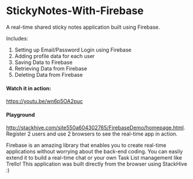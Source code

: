 # StickyNotes-With-Firebase
A real-time shared sticky notes application built using Firebase.

Includes:
<ol>
<li>Setting up Email/Password Login using Firebase</li>
<li>Adding profile data for each user</li>
<li>Saving Data to Firebase</li>
<li>Retrieving Data from Firebase</li>
<li>Deleting Data from Firebase</li>
</ol>

<h4>Watch it in action:</h4>
<a href="https://youtu.be/wn6p5OA2puc" target="_blank">https://youtu.be/wn6p5OA2puc</a>
<br>
<h4>Playground</h4>
<a target="_blank" href="http://stackhive.com/site550a604302765/FirebaseDemo/homepage.html">http://stackhive.com/site550a604302765/FirebaseDemo/homepage.html</a>. 
Register 2 users and use 2 browsers to see the real-time app in action.

Firebase is an amazing library that enables you to create real-time applications without worrying about the back-end coding.
You can easily extend it to build a real-time chat or your own Task List management like Trello!
This application was built directly from the browser using StackHive :)
